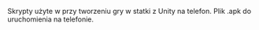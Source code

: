 Skrypty użyte w przy tworzeniu gry w statki z Unity na telefon. Plik .apk do uruchomienia na telefonie.
